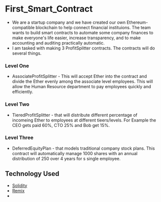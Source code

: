 # First_Smart_Contract

* We are a startup company and we have created our own Ethereum-compatible blockchain to help connect financial instituions. The team wants to build smart contracts to automate
some company finances to make everyone's life easier, increase transparency, and to make accounting and auditing practically automatic. 
* I am tasked with making 3 ProfitSplitter contracts. The contracts will do several things.

### Level One
* AssociateProfitSplitter - This will accept Ether into the contract and divide the Ether evenly among the associate level employees.
This will allow the Human Resource department to pay employees quickly and efficiently.

### Level Two
* TieredProfitSplitter - that will distribute different percentage of incomeing Ether to employees at different tieers/levels. For Example the CEO gets paid 60%, CTO 25% 
and Bob get 15%.

### Level Three 
* DeferredEquityPlan - that models traditional company stock plans. This contract will automatically manage 1000 shares with an annual distribution of 250 over 4 years
for s single employee.


## Technology Used
- [Solidity](https://docs.soliditylang.org/en/v0.8.9/)
- [Remix](https://remix.ethereum.org/#optimize=false&runs=200&evmVersion=null&version=soljson-v0.8.7+commit.e28d00a7.js)
- 
